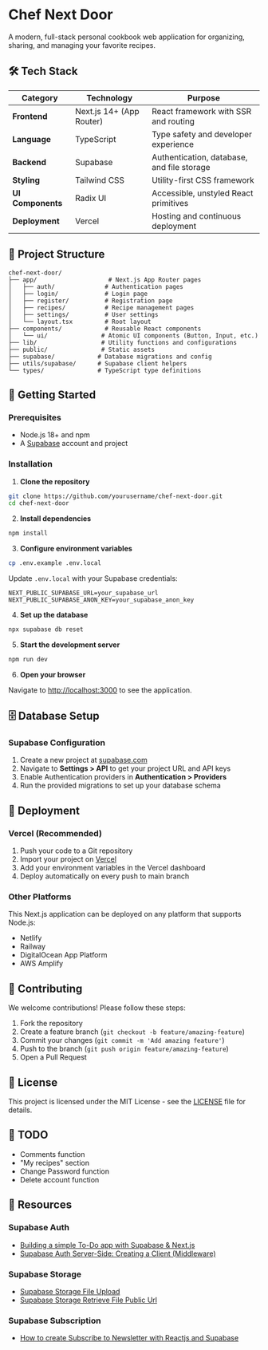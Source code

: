 # Chef Next Door

A modern, full-stack personal cookbook web application for organizing, sharing, and managing your favorite recipes.

## 🛠️ Tech Stack

| Category | Technology | Purpose |
| --- | --- | --- |
| **Frontend** | Next.js 14+ (App Router) | React framework with SSR and routing |
| **Language** | TypeScript | Type safety and developer experience |
| **Backend** | Supabase | Authentication, database, and file storage |
| **Styling** | Tailwind CSS | Utility-first CSS framework |
| **UI Components** | Radix UI | Accessible, unstyled React primitives |
| **Deployment** | Vercel | Hosting and continuous deployment |

## 📁 Project Structure

```
chef-next-door/
├── app/                    # Next.js App Router pages
│   ├── auth/              # Authentication pages
│   ├── login/             # Login page
│   ├── register/          # Registration page
│   ├── recipes/           # Recipe management pages
│   ├── settings/          # User settings
│   └── layout.tsx         # Root layout
├── components/            # Reusable React components
│   └── ui/               # Atomic UI components (Button, Input, etc.)
├── lib/                  # Utility functions and configurations
├── public/               # Static assets
├── supabase/            # Database migrations and config
├── utils/supabase/      # Supabase client helpers
└── types/               # TypeScript type definitions
```

## 🚀 Getting Started

### Prerequisites

- Node.js 18+ and npm
- A [Supabase](https://supabase.com/) account and project

### Installation

1. **Clone the repository**
  
  ```bash
  git clone https://github.com/yourusername/chef-next-door.git
  cd chef-next-door
  ```
  
2. **Install dependencies**
  
  ```bash
  npm install
  ```
  
3. **Configure environment variables**
  
  ```bash
  cp .env.example .env.local
  ```
  
  Update `.env.local` with your Supabase credentials:
  
  ```env
  NEXT_PUBLIC_SUPABASE_URL=your_supabase_url
  NEXT_PUBLIC_SUPABASE_ANON_KEY=your_supabase_anon_key
  ```
  
4. **Set up the database**
  
  ```bash
  npx supabase db reset
  ```
  
5. **Start the development server**
  
  ```bash
  npm run dev
  ```
  
6. **Open your browser**
  
  Navigate to [http://localhost:3000](http://localhost:3000) to see the application.
  

## 🗄️ Database Setup

### Supabase Configuration

1. Create a new project at [supabase.com](https://supabase.com/)
2. Navigate to **Settings > API** to get your project URL and API keys
3. Enable Authentication providers in **Authentication > Providers**
4. Run the provided migrations to set up your database schema

## 🚀 Deployment

### Vercel (Recommended)

1. Push your code to a Git repository
2. Import your project on [Vercel](https://vercel.com/)
3. Add your environment variables in the Vercel dashboard
4. Deploy automatically on every push to main branch

### Other Platforms

This Next.js application can be deployed on any platform that supports Node.js:

- Netlify
- Railway
- DigitalOcean App Platform
- AWS Amplify

## 🤝 Contributing

We welcome contributions! Please follow these steps:

1. Fork the repository
2. Create a feature branch (`git checkout -b feature/amazing-feature`)
3. Commit your changes (`git commit -m 'Add amazing feature'`)
4. Push to the branch (`git push origin feature/amazing-feature`)
5. Open a Pull Request

## 📄 License

This project is licensed under the MIT License - see the [LICENSE](LICENSE) file for details.

## 📝 TODO

- Comments function
- "My recipes" section
- Change Password function
- Delete account function

## 🔗 Resources

### Supabase Auth
- [Building a simple To-Do app with Supabase & Next.js](https://medium.com/@nbryleibanez/building-a-simple-to-do-app-with-supabase-next-js-2984ce16926a)
- [Supabase Auth Server-Side: Creating a Client (Middleware)](https://supabase.com/docs/guides/auth/server-side/nextjs)

### Supabase Storage
- [Supabase Storage File Upload](https://supabase.com/docs/guides/storage/uploads/standard-uploads)
- [Supabase Storage Retrieve File Public Url](https://supabase.com/docs/reference/javascript/storage-from-getpublicurl)

### Supabase Subscription
- [How to create Subscribe to Newsletter with Reactjs and Supabase](https://dev.to/motuncoded/how-to-create-subscribe-to-newsletter-with-reactjs-and-supabase-2c44)
